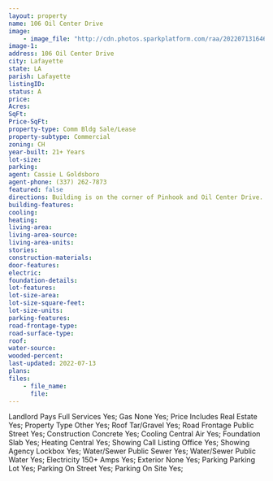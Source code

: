 ```yaml
---
layout: property
name: 106 Oil Center Drive
image:
    - image_file: "http://cdn.photos.sparkplatform.com/raa/20220713164632402680000000.jpg"
image-1:
address: 106 Oil Center Drive
city: Lafayette
state: LA
parish: Lafayette
listingID: 
status: A
price: 
Acres: 
SqFt: 
Price-SqFt: 
property-type: Comm Bldg Sale/Lease
property-subtype: Commercial
zoning: CH
year-built: 21+ Years
lot-size: 
parking: 
agent: Cassie L Goldsboro
agent-phone: (337) 262-7873
featured: false
directions: Building is on the corner of Pinhook and Oil Center Drive.
building-features: 
cooling: 
heating: 
living-area: 
living-area-source: 
living-area-units: 
stories: 
construction-materials: 
door-features: 
electric: 
foundation-details: 
lot-features: 
lot-size-area: 
lot-size-square-feet: 
lot-size-units: 
parking-features: 
road-frontage-type: 
road-surface-type: 
roof: 
water-source: 
wooded-percent: 
last-updated: 2022-07-13
plans: 
files:
    - file_name:
      file:
---
```

Landlord Pays	Full Services	Yes;
Gas	None	Yes;
Price Includes	Real Estate	Yes;
Property Type	Other	Yes;
Roof	Tar/Gravel	Yes;
Road Frontage	Public Street	Yes;
Construction	Concrete	Yes;
Cooling	Central Air	Yes;
Foundation	Slab	Yes;
Heating	Central	Yes;
Showing	Call Listing Office	Yes;
Showing	Agency Lockbox	Yes;
Water/Sewer	Public Sewer	Yes;
Water/Sewer	Public Water	Yes;
Electricity	150+ Amps	Yes;
Exterior	None	Yes;
Parking	Parking Lot	Yes;
Parking	On Street	Yes;
Parking	On Site	Yes;

